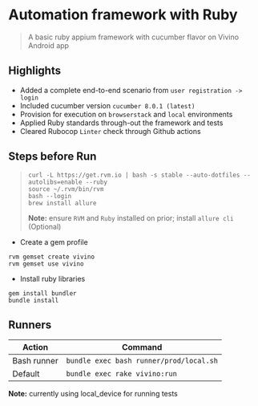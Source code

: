# Automation framework with Ruby
> A basic ruby appium framework with cucumber flavor on Vivino Android app

## Highlights
- Added a complete end-to-end scenario from `user registration -> login` 
- Included cucumber version `cucumber 8.0.1 (latest)`
- Provision for execution on  `browserstack` and `local` environments 
- Applied Ruby standards through-out the framework and tests
- Cleared Rubocop `Linter` check through Github actions

## Steps before Run
> 
>
> ```
> curl -L https://get.rvm.io | bash -s stable --auto-dotfiles --autolibs=enable --ruby
> source ~/.rvm/bin/rvm
> bash --login
> brew install allure
> ```
> **Note:** ensure `RVM` and `Ruby` installed on prior; install `allure cli` (Optional) 

- Create a gem profile 
```
rvm gemset create vivino
rvm gemset use vivino
```

- Install ruby libraries
```
gem install bundler
bundle install
```

## Runners

| Action         | Command            |
| -------------- | ---------          |
| Bash runner    | `bundle exec bash runner/prod/local.sh` |
| Default        | `bundle exec rake vivino:run` |

**Note:** currently using local_device for running tests 